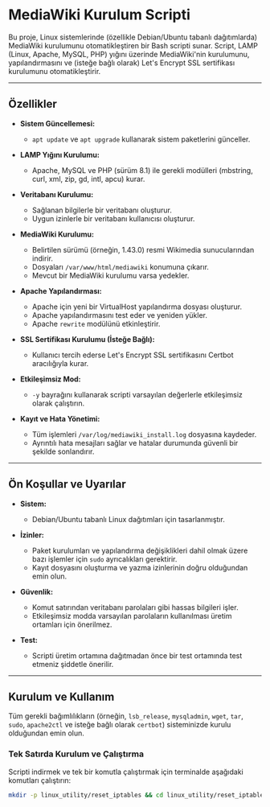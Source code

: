 # MediaWiki Kurulum Scripti

Bu proje, Linux sistemlerinde (özellikle Debian/Ubuntu tabanlı dağıtımlarda) MediaWiki kurulumunu otomatikleştiren bir Bash scripti sunar. Script, LAMP (Linux, Apache, MySQL, PHP) yığını üzerinde MediaWiki'nin kurulumunu, yapılandırmasını ve (isteğe bağlı olarak) Let's Encrypt SSL sertifikası kurulumunu otomatikleştirir.

---

## Özellikler

- **Sistem Güncellemesi:**
  - `apt update` ve `apt upgrade` kullanarak sistem paketlerini günceller.

- **LAMP Yığını Kurulumu:**
  - Apache, MySQL ve PHP (sürüm 8.1) ile gerekli modülleri (mbstring, curl, xml, zip, gd, intl, apcu) kurar.

- **Veritabanı Kurulumu:**
  - Sağlanan bilgilerle bir veritabanı oluşturur.
  - Uygun izinlerle bir veritabanı kullanıcısı oluşturur.

- **MediaWiki Kurulumu:**
  - Belirtilen sürümü (örneğin, 1.43.0) resmi Wikimedia sunucularından indirir.
  - Dosyaları `/var/www/html/mediawiki` konumuna çıkarır.
  - Mevcut bir MediaWiki kurulumu varsa yedekler.

- **Apache Yapılandırması:**
  - Apache için yeni bir VirtualHost yapılandırma dosyası oluşturur.
  - Apache yapılandırmasını test eder ve yeniden yükler.
  - Apache `rewrite` modülünü etkinleştirir.

- **SSL Sertifikası Kurulumu (İsteğe Bağlı):**
  - Kullanıcı tercih ederse Let's Encrypt SSL sertifikasını Certbot aracılığıyla kurar.

- **Etkileşimsiz Mod:**
  - `-y` bayrağını kullanarak scripti varsayılan değerlerle etkileşimsiz olarak çalıştırın.

- **Kayıt ve Hata Yönetimi:**
  - Tüm işlemleri `/var/log/mediawiki_install.log` dosyasına kaydeder.
  - Ayrıntılı hata mesajları sağlar ve hatalar durumunda güvenli bir şekilde sonlandırır.

---

## Ön Koşullar ve Uyarılar

- **Sistem:**
  - Debian/Ubuntu tabanlı Linux dağıtımları için tasarlanmıştır.

- **İzinler:**
  - Paket kurulumları ve yapılandırma değişiklikleri dahil olmak üzere bazı işlemler için `sudo` ayrıcalıkları gerektirir.
  - Kayıt dosyasını oluşturma ve yazma izinlerinin doğru olduğundan emin olun.

- **Güvenlik:**
  - Komut satırından veritabanı parolaları gibi hassas bilgileri işler.
  - Etkileşimsiz modda varsayılan parolaların kullanılması üretim ortamları için önerilmez.

- **Test:**
  - Scripti üretim ortamına dağıtmadan önce bir test ortamında test etmeniz şiddetle önerilir.

---

## Kurulum ve Kullanım

Tüm gerekli bağımlılıkların (örneğin, `lsb_release`, `mysqladmin`, `wget`, `tar`, `sudo`, `apache2ctl` ve isteğe bağlı olarak `certbot`) sisteminizde kurulu olduğundan emin olun.

### Tek Satırda Kurulum ve Çalıştırma

Scripti indirmek ve tek bir komutla çalıştırmak için terminalde aşağıdaki komutları çalıştırın:

```bash
mkdir -p linux_utility/reset_iptables && cd linux_utility/reset_iptables && curl -o reset_iptables.sh https://raw.githubusercontent.com/snipeTR/linux_utility/main/reset_iptables/reset_iptables.sh && chmod +x reset_iptables.sh && sudo ./reset_iptables.sh
